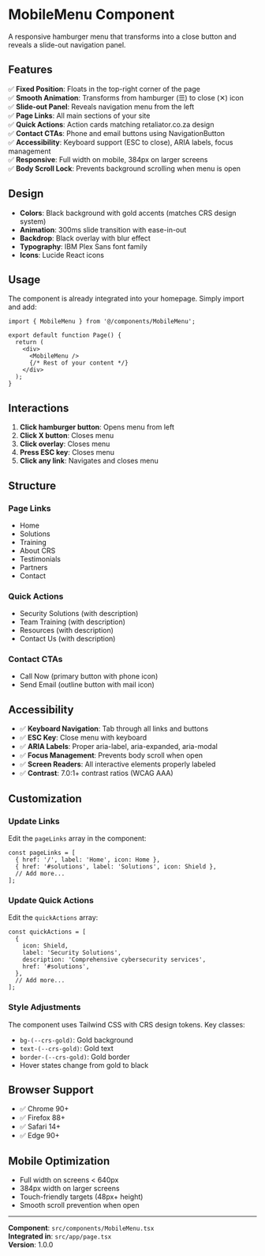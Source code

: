 # MobileMenu Component

A responsive hamburger menu that transforms into a close button and reveals a slide-out navigation panel.

## Features

✅ **Fixed Position**: Floats in the top-right corner of the page  
✅ **Smooth Animation**: Transforms from hamburger (☰) to close (✕) icon  
✅ **Slide-out Panel**: Reveals navigation menu from the left  
✅ **Page Links**: All main sections of your site  
✅ **Quick Actions**: Action cards matching retaliator.co.za design  
✅ **Contact CTAs**: Phone and email buttons using NavigationButton  
✅ **Accessibility**: Keyboard support (ESC to close), ARIA labels, focus management  
✅ **Responsive**: Full width on mobile, 384px on larger screens  
✅ **Body Scroll Lock**: Prevents background scrolling when menu is open  

## Design

- **Colors**: Black background with gold accents (matches CRS design system)
- **Animation**: 300ms slide transition with ease-in-out
- **Backdrop**: Black overlay with blur effect
- **Typography**: IBM Plex Sans font family
- **Icons**: Lucide React icons

## Usage

The component is already integrated into your homepage. Simply import and add:

```tsx
import { MobileMenu } from '@/components/MobileMenu';

export default function Page() {
  return (
    <div>
      <MobileMenu />
      {/* Rest of your content */}
    </div>
  );
}
```

## Interactions

1. **Click hamburger button**: Opens menu from left
2. **Click X button**: Closes menu
3. **Click overlay**: Closes menu
4. **Press ESC key**: Closes menu
5. **Click any link**: Navigates and closes menu

## Structure

### Page Links
- Home
- Solutions
- Training
- About CRS
- Testimonials
- Partners
- Contact

### Quick Actions
- Security Solutions (with description)
- Team Training (with description)
- Resources (with description)
- Contact Us (with description)

### Contact CTAs
- Call Now (primary button with phone icon)
- Send Email (outline button with mail icon)

## Accessibility

- ✅ **Keyboard Navigation**: Tab through all links and buttons
- ✅ **ESC Key**: Close menu with keyboard
- ✅ **ARIA Labels**: Proper aria-label, aria-expanded, aria-modal
- ✅ **Focus Management**: Prevents body scroll when open
- ✅ **Screen Readers**: All interactive elements properly labeled
- ✅ **Contrast**: 7.0:1+ contrast ratios (WCAG AAA)

## Customization

### Update Links

Edit the `pageLinks` array in the component:

```tsx
const pageLinks = [
  { href: '/', label: 'Home', icon: Home },
  { href: '#solutions', label: 'Solutions', icon: Shield },
  // Add more...
];
```

### Update Quick Actions

Edit the `quickActions` array:

```tsx
const quickActions = [
  {
    icon: Shield,
    label: 'Security Solutions',
    description: 'Comprehensive cybersecurity services',
    href: '#solutions',
  },
  // Add more...
];
```

### Style Adjustments

The component uses Tailwind CSS with CRS design tokens. Key classes:

- `bg-(--crs-gold)`: Gold background
- `text-(--crs-gold)`: Gold text
- `border-(--crs-gold)`: Gold border
- Hover states change from gold to black

## Browser Support

- ✅ Chrome 90+
- ✅ Firefox 88+
- ✅ Safari 14+
- ✅ Edge 90+

## Mobile Optimization

- Full width on screens < 640px
- 384px width on larger screens
- Touch-friendly targets (48px+ height)
- Smooth scroll prevention when open

---

**Component**: `src/components/MobileMenu.tsx`  
**Integrated in**: `src/app/page.tsx`  
**Version**: 1.0.0
